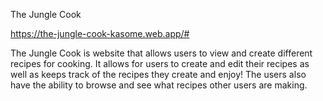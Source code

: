 The Jungle Cook

https://the-jungle-cook-kasome.web.app/#

The Jungle Cook is website that allows users to view and create different recipes for cooking. 
It allows for users to create and edit their recipes as well as keeps track of the recipes they create
and enjoy! The users also have the ability to browse and see what recipes other users are making.
 
